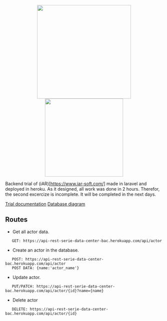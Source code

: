 <p align="center"><img src="https://raw.githubusercontent.com/laravel/art/master/logo-lockup/5%20SVG/2%20CMYK/1%20Full%20Color/laravel-logolockup-cmyk-red.svg" width="300"><img src="https://blog.phusion.nl/content/images/2016/07/Heroku.png" width="250"></p>

Backend trial of (iAR)[https://www.iar-soft.com/] made in laravel and deployed in heroku. As it designed, all work was done in 2 hours. Therefor, the second excercize is incomplete. It will be completed in the next days.

[Trial documentation](https://github.com/IgorMy/api_rest_serie_data_center_backend/blob/main/documentation/iAR_prueba_backend.pdf)
[Database diagram](https://github.com/IgorMy/api_rest_serie_data_center_backend/blob/main/database_diagram/diagram.pdf)

## Routes

-   Get all actor data.

```
   GET: https://api-rest-serie-data-center-bac.herokuapp.com/api/actor
```

-   Create an actor in the database.

```
   POST: https://api-rest-serie-data-center-bac.herokuapp.com/api/actor
   POST DATA: {name:'actor_name'}
```

-   Update actor.

```
   PUT/PATCH: https://api-rest-serie-data-center-bac.herokuapp.com/api/actor/{id}?name={name}
```

-   Delete actor

```
   DELETE: https://api-rest-serie-data-center-bac.herokuapp.com/api/actor/{id}

```
